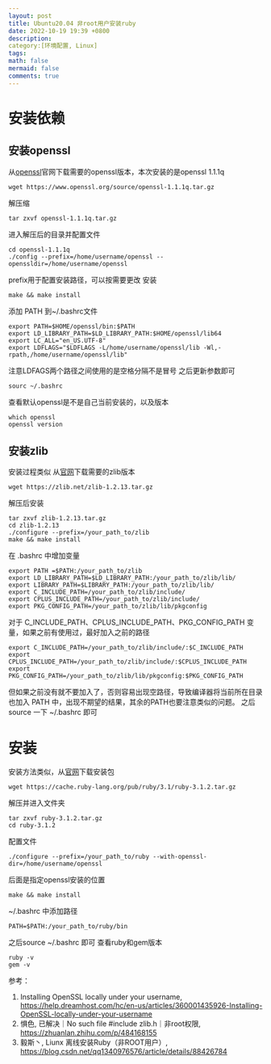 ```yaml
---
layout: post
title: Ubuntu20.04 非root用户安装ruby
date: 2022-10-19 19:39 +0800
description:
category:[环境配置, Linux]
tags:
math: false
mermaid: false
comments: true
---
```


# 安装依赖
## 安装openssl

从[openssl](https://www.openssl.org/source/)官网下载需要的openssl版本，本次安装的是openssl 1.1.1q
```
wget https://www.openssl.org/source/openssl-1.1.1q.tar.gz
```
解压缩
```
tar zxvf openssl-1.1.1q.tar.gz
```
进入解压后的目录并配置文件
```
cd openssl-1.1.1q
./config --prefix=/home/username/openssl --openssldir=/home/username/openssl
```
prefix用于配置安装路径，可以按需要更改
安装
```
make && make install
```
添加 PATH 到~/.bashrc文件
```
export PATH=$HOME/openssl/bin:$PATH
export LD_LIBRARY_PATH=$LD_LIBRARY_PATH:$HOME/openssl/lib64
export LC_ALL="en_US.UTF-8"
export LDFLAGS="$LDFLAGS -L/home/username/openssl/lib -Wl,-rpath,/home/username/openssl/lib"
```
注意LDFAGS两个路径之间使用的是空格分隔不是冒号
之后更新参数即可
```
sourc ~/.bashrc
```
查看默认openssl是不是自己当前安装的，以及版本
```
which openssl
openssl version
```
## 安装zlib
安装过程类似
从[官网](https://zlib.net/)下载需要的zlib版本
```
wget https://zlib.net/zlib-1.2.13.tar.gz
```
解压后安装
```
tar zxvf zlib-1.2.13.tar.gz
cd zlib-1.2.13
./configure --prefix=/your_path_to/zlib
make && make install
```
在 .bashrc 中增加变量
```
export PATH =$PATH:/your_path_to/zlib
export LD_LIBRARY_PATH=$LD_LIBRARY_PATH:/your_path_to/zlib/lib/
export LIBRARY_PATH=$LIBRARY_PATH:/your_path_to/zlib/lib/
export C_INCLUDE_PATH=/your_path_to/zlib/include/
export CPLUS_INCLUDE_PATH=/your_path_to/zlib/include/
export PKG_CONFIG_PATH=/your_path_to/zlib/lib/pkgconfig
```
对于 C_INCLUDE_PATH、CPLUS_INCLUDE_PATH、PKG_CONFIG_PATH 变量，如果之前有使用过，最好加入之前的路径
```
export C_INCLUDE_PATH=/your_path_to/zlib/include/:$C_INCLUDE_PATH
export CPLUS_INCLUDE_PATH=/your_path_to/zlib/include/:$CPLUS_INCLUDE_PATH
export PKG_CONFIG_PATH=/your_path_to/zlib/lib/pkgconfig:$PKG_CONFIG_PATH
```
但如果之前没有就不要加入了，否则容易出现空路径，导致编译器将当前所在目录也加入 PATH 中，出现不期望的结果，其余的PATH也要注意类似的问题。
之后source 一下 ~/.bashrc 即可
# 安装
安装方法类似，从[官网](http://www.ruby-lang.org/en/downloads/)下载安装包
```
wget https://cache.ruby-lang.org/pub/ruby/3.1/ruby-3.1.2.tar.gz
```
解压并进入文件夹
```
tar zxvf ruby-3.1.2.tar.gz
cd ruby-3.1.2
```
配置文件
```
./configure --prefix=/your_path_to/ruby --with-openssl-dir=/home/username/openssl
```
后面是指定openssl安装的位置
```
make && make install
```
~/.bashrc 中添加路径
```
PATH=$PATH:/your_path_to/ruby/bin
```
之后source ~/.bashrc 即可
查看ruby和gem版本
```
ruby -v
gem -v
```
参考：
1. Installing OpenSSL locally under your username, <https://help.dreamhost.com/hc/en-us/articles/360001435926-Installing-OpenSSL-locally-under-your-username>
2. 惧色, 已解决｜No such file #include zlib.h｜非root权限, <https://zhuanlan.zhihu.com/p/484168155>
3. 毅斯丶, Liunx 离线安装Ruby（非ROOT用户）, <https://blog.csdn.net/qq1340976576/article/details/88426784>
